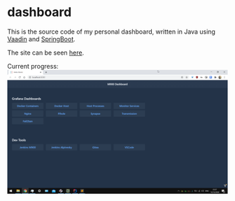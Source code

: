 # dashboard

This is the source code of my personal dashboard,
written in Java using [Vaadin](https://vaadin.com/) and [SpringBoot](https://spring.io/projects/spring-boot).

The site can be seen [here](https://m900.shennarwp.com/dashboard/).

Current progress:
![currentstate](./current_state.png)